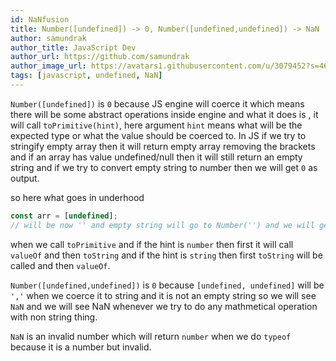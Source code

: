 ```yaml
---
id: NaNfusion
title: Number([undefined]) -> 0, Number([undefined,undefined]) -> NaN
author: samundrak
author_title: JavaScript Dev
author_url: https://github.com/samundrak
author_image_url: https://avatars1.githubusercontent.com/u/3079452?s=460&u=e5bd48488cb71b665ea5403192c6b8a963644a08&v=4
tags: [javascript, undefined, NaN]
---
```


`Number([undefined])` is `0` because JS engine will coerce it which means
there will be some abstract operations inside engine and what it does is , it will call `toPrimitive(hint)`, here argument `hint` means what will be the expected type or what the value should be coerced to.
In JS if we try to stringify empty array then it will return empty array removing the brackets and if an array has value undefined/null then it will still return an empty string and if we try to convert empty string to number then we will get `0` as output.

<!-- truncate -->

so here what goes in underhood

```js
const arr = [undefined];
// will be now '' and empty string will go to Number('') and we will get 0
```

when we call `toPrimitive` and if the hint is `number` then first it will call `valueOf` and then `toString` and if the hint is `string` then first `toString` will be called and then `valueOf`.

`Number([undefined,undefined])` is `0` because `[undefined, undefined]` will be `','` when we coerce it to string and it is not an empty string so we will see `NaN` and we will see NaN whenever we try to do any mathmetical operation with non string thing.

`NaN` is an invalid number which will return `number` when we do `typeof` because it is a number but invalid.
